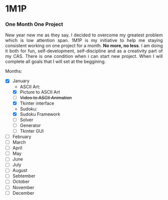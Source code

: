 # 1M1P
### One Month One Project 
<p align="justify">New year new me as they say. I decided to overcome my greatest problem which is low attention span. 1M1P is my initiative to help me staying consistent working on one project for a month. <b>No more, no less</b>. I am doing it both for fun, self-development, self-discipline and as a creativity part of my CAS. There is one condition when i can start new project. When I will complete all goals that I will set at the beggining.</p>

Months:
- [X] January
    - ASCII Art:
    - [X] Picture to ASCII Art
    - [ ] ~~Video to ASCII Animation~~
    - [X] Tkinter interface
    - Sudoku:
    - [X] Sudoku Framework
    - [ ] Solver
    - [ ] Generator
    - [ ] Tkinter GUI
- [ ] February
- [ ] March
- [ ] April
- [ ] May
- [ ] June
- [ ] July
- [ ] August
- [ ] Sebtember
- [ ] October
- [ ] November
- [ ] December